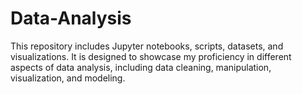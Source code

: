 # Data-Analysis
This repository includes Jupyter notebooks, scripts, datasets, and visualizations. It is designed to showcase my proficiency in different aspects of data analysis, including data cleaning, manipulation, visualization, and modeling.
